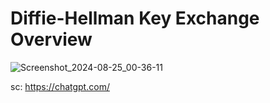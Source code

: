 # Diffie-Hellman Key Exchange Overview
![Screenshot_2024-08-25_00-36-11](https://github.com/user-attachments/assets/a0c0ab4f-f5cd-4512-9404-b26c5d219b56)

sc: https://chatgpt.com/
